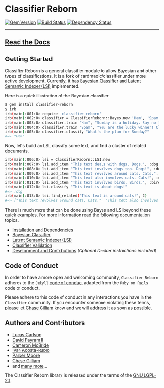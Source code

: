 # Classifier Reborn

[![Gem Version](https://badge.fury.io/rb/classifier-reborn.svg)](https://rubygems.org/gems/classifier-reborn)
[![Build Status](https://img.shields.io/travis/jekyll/classifier-reborn/master.svg)](https://travis-ci.org/jekyll/classifier-reborn)
[![Dependency Status](https://img.shields.io/gemnasium/jekyll/classifier-reborn.svg)](https://gemnasium.com/jekyll/classifier-reborn)

---

## [Read the Docs](http://www.classifier-reborn.com/)

## Getting Started

Classifier Reborn is a general classifier module to allow Bayesian and other types of classifications.
It is a fork of [cardmagic/classifier](https://github.com/cardmagic/classifier) under more active development.
Currently, it has [Bayesian Classifier](https://en.wikipedia.org/wiki/Naive_Bayes_classifier) and [Latent Semantic Indexer (LSI)](https://en.wikipedia.org/wiki/Latent_semantic_analysis) implemented.

Here is a quick illustration of the Bayesian classifier.

```bash
$ gem install classifier-reborn
$ irb
irb(main):001:0> require 'classifier-reborn'
irb(main):002:0> classifier = ClassifierReborn::Bayes.new 'Ham', 'Spam'
irb(main):003:0> classifier.train "Ham", "Sunday is a holiday. Say no to work on Sunday!"
irb(main):004:0> classifier.train "Spam", "You are the lucky winner! Claim your holiday prize."
irb(main):005:0> classifier.classify "What's the plan for Sunday?"
#=> "Ham"
```

Now, let's build an LSI, classify some text, and find a cluster of related documents.

```bash
irb(main):006:0> lsi = ClassifierReborn::LSI.new
irb(main):007:0> lsi.add_item "This text deals with dogs. Dogs.", :dog
irb(main):008:0> lsi.add_item "This text involves dogs too. Dogs!", :dog
irb(main):009:0> lsi.add_item "This text revolves around cats. Cats.", :cat
irb(main):010:0> lsi.add_item "This text also involves cats. Cats!", :cat
irb(main):011:0> lsi.add_item "This text involves birds. Birds.", :bird
irb(main):012:0> lsi.classify "This text is about dogs!"
#=> :dog
irb(main):013:0> lsi.find_related("This text is around cats!", 2)
#=> ["This text revolves around cats. Cats.", "This text also involves cats. Cats!"]
```

There is much more that can be done using Bayes and LSI beyond these quick examples.
For more information read the following documentation topics.

* [Installation and Dependencies](http://www.classifier-reborn.com/)
* [Bayesian Classifier](http://www.classifier-reborn.com/bayes)
* [Latent Semantic Indexer (LSI)](http://www.classifier-reborn.com/lsi)
* [Classifier Validation](http://www.classifier-reborn.com/validation)
* [Development and Contributions](http://www.classifier-reborn.com/development) (*Optional Docker instructions included*)

## Code of Conduct

In order to have a more open and welcoming community, `Classifier Reborn` adheres to the `Jekyll`
[code of conduct](https://github.com/jekyll/jekyll/blob/master/CONDUCT.markdown) adapted from the `Ruby on Rails` code of conduct.

Please adhere to this code of conduct in any interactions you have in the `Classifier` community.
If you encounter someone violating these terms, please let [Chase Gilliam](https://github.com/Ch4s3) know and we will address it as soon as possible.

## Authors and Contributors

* [Lucas Carlson](mailto:lucas@rufy.com)
* [David Fayram II](mailto:dfayram@gmail.com)
* [Cameron McBride](mailto:cameron.mcbride@gmail.com)
* [Ivan Acosta-Rubio](mailto:ivan@softwarecriollo.com)
* [Parker Moore](mailto:email@byparker.com)
* [Chase Gilliam](mailto:chase.gilliam@gmail.com)
* and [many more](https://github.com/jekyll/classifier-reborn/graphs/contributors)...

The Classifier Reborn library is released under the terms of the [GNU LGPL-2.1](https://github.com/jekyll/classifier-reborn/blob/master/LICENSE).
